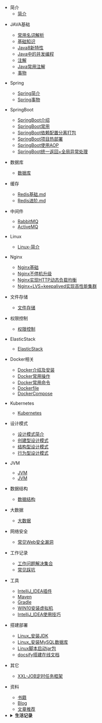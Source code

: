 * 简介
    * [简介](README.md)

- JAVA基础
    - [常用名词解析](JAVA基础/1_一些名词理解.md)
    - [基础知识](JAVA基础/2_基础知识.md)
    - [Java8新特性](JAVA基础/3_Java8新特性.md)
    - [Java中的并发编程](JAVA基础/4_Java中的并发编程.md)
    - [注解](JAVA基础/5_注解.md)
    - [Java常用注解](JAVA基础/6_Java常用注解.md)
    - [事物](JAVA基础/7_事物注意事项.md)
    
- Spring
    - [Spring简介](Spring/Spring简介.md)
    - [Spring事物](Spring/Spring事物.md)
    
- SpringBoot
    - [SpringBoot介绍](/SpringBoot/1_SpringBoot介绍.md)
    - [SpringBoot常用](/SpringBoot/2_SpringBoot常用.md)
    - [SpringBoot依赖配置分离打包](/SpringBoot/3_SpringBoot打包架包分离.md)
    - [SpringBoot项目热部署](/SpringBoot/4_SpringBoot项目热部署.md)
    - [SpringBoot使用AOP](/SpringBoot/5_SpringBoot使用AOP.md)
    - [SpringBoot统一返回+全局异常处理](/SpringBoot/6_SpringBoot统一返回+全局异常处理.md)

- 数据库
    - [数据库](数据库/1_MySQL基础.md)
    
- 缓存
    - [Redis基础.md](缓存/1_Redis基础.md.md)
    - [Redis进阶.md](缓存/2_Redis进阶.md)
    
- 中间件
    - [RabbitMQ](中间件/2_RabbitMQ.md)
    - [ActiveMQ](中间件/1_ActiveMQ.md)
    
- Linux
   - [Linux-简介](Linux/001_Linux基础.md)

- Nginx
    - [Nginx基础](Nginx/Nginx.md)
    - [Nginx不停机升级](Nginx/Nginx不停机升级.md)
    - [Nginx实现HTTP动态负载均衡](Nginx/Nginx实现HTTP动态负载均衡.md)
    - [Nginx+LVS+keepalived实现高性能集群](Nginx/Nginx+LVS+keepalived实现高性能集群.md)

- 文件存储
    - [文件存储](文件存储/README.md)

- 权限控制
    - [权限控制](权限控制/Shiro.md)
    
- ElasticStack
    - [ElasticStack](ElasticStack/README.md)
    
- Docker相关
   - [Docker介绍及安装](Docker相关/1_Docker介绍及安装.md)
   - [Docker常用操作](Docker相关/2_Docker常用操作.md)
   - [Docker常用命令](Docker相关/3_Docker常用命令.md)
   - [Dockerfile](Docker相关/4_Dockerfile.md)
   - [DockerCompose](Docker相关/5_DockerCompose.md)
   
- Kubernetes
   - [Kubernetes](Kubernetes/README.md)

- 设计模式
    - [设计模式简介](设计模式/设计模式简介.md)
    - [创建型设计模式](设计模式/创建型设计模式.md)
    - [结构型设计模式](设计模式/结构型设计模式.md)
    - [行为型设计模式](设计模式/行为型设计模式.md)
   
- JVM
    - [JVM](JVM/JVisualVM使用.md)
    - [JVM](JVM/dump.md)
 
   
- 数据结构
    - [数据结构](数据结构/README.md)
  
- 大数据
    - [大数据](大数据/README.md)

- 网络安全
    - [常见Web安全漏洞](网络安全/常见Web安全漏洞.md)

- 工作记录
   - [工作问题解决集合](工作记录/工作问题解决集合.md)
   - [常见踩坑](工作记录/常见踩坑.md)
  
- 工具
    - [IntelliJ_IDEA插件](工具/IntelliJ_IDEA插件.md)
    - [Maven](工具/Maven.md)
    - [Gradle](工具/Gradle.md)
    - [WIN10安装虚拟机](工具/虚拟机.md)
    - [IntelliJ_IDEA使用技巧](工具/IntelliJ_IDEA使用技巧.md)
    
- 搭建部署
    - [Linux_安装JDK](搭建部署/Linux_安装JDK.md)
    - [Linux_安装MySQL数据库](搭建部署/Linux_安装MySQL数据库.md)
    - [Linux脚本启动jar包](搭建部署/Linux脚本启动jar包.md)
    - [docsify搭建在线文档](搭建部署/docsify搭建在线文档.md)
    
- 其它
    - [XXL-JOB定时任务框架](其它/1_XXL-JOB定时任务框架.md)    
    
- 资料
    - [书籍](资料/书籍/README.md)
    - [Blog](README.md)
    - [文章推荐](README.md)
    
- <details><summary><b>生活记录</b></summary>
  <p>

    - <details><summary><b>随意</b></summary>
      <p>

        - [Java常用总结](个人保存/Java常用总结.md)
        - [自我介绍](个人保存/自我介绍.md)
        - [生活总结](个人保存/生活总结.md)
        - [文章3](README.md)

      </p>
      </details>

    - <details><summary><b>生活</b></summary>
    <p>

      - [文章1](README.md)
      - [文章2](README.md)
      
    </p>
    </details>

  </p>
  </details>
